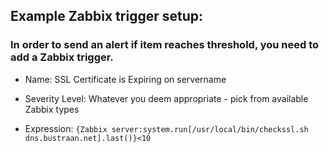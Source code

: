 ## Example Zabbix trigger setup:

### In order to send an alert if item reaches threshold, you need to add a Zabbix trigger.
- Name: SSL Certificate is Expiring on servername

- Severity Level: Whatever you deem appropriate - pick from available Zabbix types

- Expression: 
  ```{Zabbix server:system.run[/usr/local/bin/checkssl.sh dns.bustraan.net].last()}<10```
